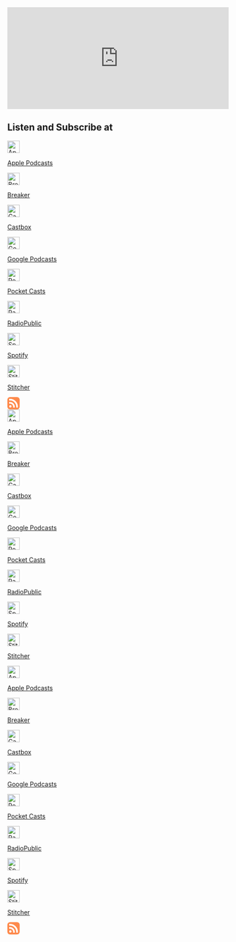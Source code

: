 <iframe src="https://open.spotify.com/embed-podcast/show/1hEib3bJUpyRLeyXptw7hK" width="100%" height="232" frameborder="0" allowtransparency="true" allow="encrypted-media"></iframe>

## Listen and Subscribe at
<div class="css-3n7dts "><div class="styles__wrapper___1wrBP"><a href="https://podcasts.apple.com/us/podcast/best-puckin-hockey-podcast/id1583011115" target="_blank" rel="noopener noreferrer" class="css-1z0xd9g"><div class="styles__iconWrapper___9XLUZ"><img src="https://d12xoj7p9moygp.cloudfront.net/images/podcast/logo-square/006/apple_podcasts.png" srcset="https://d12xoj7p9moygp.cloudfront.net/images/podcast/logo-square/006/apple_podcasts.png 1x, https://d12xoj7p9moygp.cloudfront.net/images/podcast/logo-square/006/apple_podcasts@2x.png 2x" alt="Apple Podcasts Logo" height="28" width="28"><p class="styles__text___1SXNv">Apple Podcasts</p></div></a></div><div class="styles__wrapper___1wrBP"><a href="https://www.breaker.audio/best-puckin-hockey-podcast" target="_blank" rel="noopener noreferrer" class="css-1z0xd9g"><div class="styles__iconWrapper___9XLUZ"><img src="https://d12xoj7p9moygp.cloudfront.net/images/podcast/logo-square/006/breaker.png" srcset="https://d12xoj7p9moygp.cloudfront.net/images/podcast/logo-square/006/breaker.png 1x, https://d12xoj7p9moygp.cloudfront.net/images/podcast/logo-square/006/breaker@2x.png 2x" alt="Breaker Logo" height="28" width="28"><p class="styles__text___1SXNv">Breaker</p></div></a></div><div class="styles__wrapper___1wrBP"><a href="https://castbox.fm/channel/Best-Puckin'-Hockey-Podcast-id4537825?country=us" target="_blank" rel="noopener noreferrer" class="css-1z0xd9g"><div class="styles__iconWrapper___9XLUZ"><img src="https://d12xoj7p9moygp.cloudfront.net/images/podcast/logo-square/006/castbox.png" srcset="https://d12xoj7p9moygp.cloudfront.net/images/podcast/logo-square/006/castbox.png 1x, https://d12xoj7p9moygp.cloudfront.net/images/podcast/logo-square/006/castbox@2x.png 2x" alt="Castbox Logo" height="28" width="28"><p class="styles__text___1SXNv">Castbox</p></div></a></div><div class="styles__wrapper___1wrBP"><a href="https://www.google.com/podcasts?feed=aHR0cHM6Ly9hbmNob3IuZm0vcy82NWU5M2JjMC9wb2RjYXN0L3Jzcw==" target="_blank" rel="noopener noreferrer" class="css-1z0xd9g"><div class="styles__iconWrapper___9XLUZ"><img src="https://d12xoj7p9moygp.cloudfront.net/images/podcast/logo-square/006/google_podcasts.png" srcset="https://d12xoj7p9moygp.cloudfront.net/images/podcast/logo-square/006/google_podcasts.png 1x, https://d12xoj7p9moygp.cloudfront.net/images/podcast/logo-square/006/google_podcasts@2x.png 2x" alt="Google Podcasts Logo" height="28" width="28"><p class="styles__text___1SXNv">Google Podcasts</p></div></a></div><div class="styles__wrapper___1wrBP"><a href="https://pca.st/sfy9dtor" target="_blank" rel="noopener noreferrer" class="css-1z0xd9g"><div class="styles__iconWrapper___9XLUZ"><img src="https://d12xoj7p9moygp.cloudfront.net/images/podcast/logo-square/006/pocket_casts.png" srcset="https://d12xoj7p9moygp.cloudfront.net/images/podcast/logo-square/006/pocket_casts.png 1x, https://d12xoj7p9moygp.cloudfront.net/images/podcast/logo-square/006/pocket_casts@2x.png 2x" alt="Pocket Casts Logo" height="28" width="28"><p class="styles__text___1SXNv">Pocket Casts</p></div></a></div><div class="styles__wrapper___1wrBP"><a href="https://radiopublic.com/best-puckin-hockey-podcast-Wer74V" target="_blank" rel="noopener noreferrer" class="css-1z0xd9g"><div class="styles__iconWrapper___9XLUZ"><img src="https://d12xoj7p9moygp.cloudfront.net/images/podcast/logo-square/006/radiopublic.png" srcset="https://d12xoj7p9moygp.cloudfront.net/images/podcast/logo-square/006/radiopublic.png 1x, https://d12xoj7p9moygp.cloudfront.net/images/podcast/logo-square/006/radiopublic@2x.png 2x" alt="RadioPublic Logo" height="28" width="28"><p class="styles__text___1SXNv">RadioPublic</p></div></a></div><div class="styles__wrapper___1wrBP"><a href="https://open.spotify.com/show/1hEib3bJUpyRLeyXptw7hK" target="_blank" rel="noopener noreferrer" class="css-1z0xd9g"><div class="styles__iconWrapper___9XLUZ"><img src="https://d12xoj7p9moygp.cloudfront.net/images/podcast/logo-square/006/spotify.png" srcset="https://d12xoj7p9moygp.cloudfront.net/images/podcast/logo-square/006/spotify.png 1x, https://d12xoj7p9moygp.cloudfront.net/images/podcast/logo-square/006/spotify@2x.png 2x" alt="Spotify Logo" height="28" width="28"><p class="styles__text___1SXNv">Spotify</p></div></a></div><div class="styles__wrapper___1wrBP"><a href="https://www.stitcher.com/podcast/best-puckin-hockey-podcast" target="_blank" rel="noopener noreferrer" class="css-1z0xd9g"><div class="styles__iconWrapper___9XLUZ"><img src="https://d12xoj7p9moygp.cloudfront.net/images/podcast/logo-square/006/stitcher_dark.png" srcset="https://d12xoj7p9moygp.cloudfront.net/images/podcast/logo-square/006/stitcher_dark.png 1x, https://d12xoj7p9moygp.cloudfront.net/images/podcast/logo-square/006/stitcher_dark@2x.png 2x" alt="Stitcher Logo" height="28" width="28"><p class="styles__text___1SXNv">Stitcher</p></div></a></div><div role="button" tabindex="0" class="css-8bfpek"><div class="css-8bfpek"><div class="styles__iconWrapper___9XLUZ"><svg width="28" height="28" xmlns="http://www.w3.org/2000/svg" viewBox="0 0 28 28" class=""><g fill="none" fill-rule="evenodd"><rect fill="#FE8A4C" width="28" height="28" rx="6"></rect><path d="M6.822 18.5361504c.74088889 0 1.36666667.2645781 1.87755556.7932873.51866666.5139607.77777777 1.1398755.77777777 1.877074 0 .7371984-.25911111 1.3666886-.77777777 1.888247-.51088889.5139608-1.13666667.7707177-1.87755556.7707177-.73355556 0-1.35555556-.2567569-1.86666667-.7707177-.51088889-.5215584-.76644444-1.1508251-.76644444-1.888247 0-.737422.25555555-1.3633368.76644444-1.877074.51133334-.5289327 1.13311111-.7932873 1.86666667-.7932873zm-2.54422222-6.9831622c.17022222-.1937408.38488889-.3054714.644-.3351918v-.011173h1.08888889c2.97044444 0 5.51133333 1.0576418 7.62244443 3.1731489 2.1111111 2.1003117 3.1775556 4.6441939 3.2 7.6309762v1.0614406h-.0113333c-.0222222.2382097-.1184445.4431236-.2891111.6145183-.1702223.1713947-.3775556.2719523-.622.3018961v.011173h-1.8555556c-.2595555-.0073742-.4853333-.0969821-.678-.2681534-.1926667-.1861432-.3037778-.4058055-.3333333-.6592105h-.0113334v-1.0614407h.0113334c-.0222222-1.9291404-.7148889-3.5791778-2.0777778-4.9494419-1.38533333-1.3633367-3.03733333-2.0446699-4.95577778-2.0446699h-.04355555v.0111731H4.92177778v-.0111731c-.23688889-.0299438-.44444445-.126479-.622-.2904995-.17066667-.1713947-.26311111-.379884-.27777778-.6256913H4v-1.8661244c.01466667-.2607792.10711111-.4880393.27777778-.6815567zM4 6.89382242v-1.877074c.01466667-.26077921.10711111-.48803924.27777778-.68155663.17022222-.19374086.38488889-.30547145.644-.33519179h1.08888889C10.9515556 4 15.1813333 5.75774572 18.6995556 9.27368409 22.2182222 12.7967732 23.9848889 17.0425358 24 22.0109719v1.0614407h-.0113333c-.0295556.2382096-.1257778.4431235-.2891111.6145183-.1702223.1713947-.3775556.2719522-.622.301896V24h-1.8553334c-.2595555-.0073742-.4853333-.0969822-.678-.2681534-.1926666-.1861432-.3037778-.4058056-.3333333-.6592105h-.0113333v-1.0614407h.0113333c-.0146667-3.918392-1.4108889-7.2627121-4.1886667-10.0336309-2.7704444-2.78589066-6.10755553-4.17872426-10.01133331-4.17872426h-.04422222v.01117306H4.92177778v-.01117306c-.23688889-.02256958-.44444445-.11910482-.622-.29049955-.17066667-.1716182-.26311111-.37630865-.27777778-.61451827H4z" fill="#FFF" fill-rule="nonzero"></path></g></svg></div></div></div></div>
<div class="styles__wrapper___1wrBP"><a href="https://podcasts.apple.com/us/podcast/best-puckin-hockey-podcast/id1583011115" target="_blank" rel="noopener noreferrer" class="css-1z0xd9g"><div class="styles__iconWrapper___9XLUZ"><img src="https://d12xoj7p9moygp.cloudfront.net/images/podcast/logo-square/006/apple_podcasts.png" srcset="https://d12xoj7p9moygp.cloudfront.net/images/podcast/logo-square/006/apple_podcasts.png 1x, https://d12xoj7p9moygp.cloudfront.net/images/podcast/logo-square/006/apple_podcasts@2x.png 2x" alt="Apple Podcasts Logo" height="28" width="28"><p class="styles__text___1SXNv">Apple Podcasts</p></div></a></div>
<div class="styles__wrapper___1wrBP"><a href="https://www.breaker.audio/best-puckin-hockey-podcast" target="_blank" rel="noopener noreferrer" class="css-1z0xd9g"><div class="styles__iconWrapper___9XLUZ"><img src="https://d12xoj7p9moygp.cloudfront.net/images/podcast/logo-square/006/breaker.png" srcset="https://d12xoj7p9moygp.cloudfront.net/images/podcast/logo-square/006/breaker.png 1x, https://d12xoj7p9moygp.cloudfront.net/images/podcast/logo-square/006/breaker@2x.png 2x" alt="Breaker Logo" height="28" width="28"><p class="styles__text___1SXNv">Breaker</p></div></a></div>
<div class="styles__wrapper___1wrBP"><a href="https://castbox.fm/channel/Best-Puckin'-Hockey-Podcast-id4537825?country=us" target="_blank" rel="noopener noreferrer" class="css-1z0xd9g"><div class="styles__iconWrapper___9XLUZ"><img src="https://d12xoj7p9moygp.cloudfront.net/images/podcast/logo-square/006/castbox.png" srcset="https://d12xoj7p9moygp.cloudfront.net/images/podcast/logo-square/006/castbox.png 1x, https://d12xoj7p9moygp.cloudfront.net/images/podcast/logo-square/006/castbox@2x.png 2x" alt="Castbox Logo" height="28" width="28"><p class="styles__text___1SXNv">Castbox</p></div></a></div>
<div class="styles__wrapper___1wrBP"><a href="https://www.google.com/podcasts?feed=aHR0cHM6Ly9hbmNob3IuZm0vcy82NWU5M2JjMC9wb2RjYXN0L3Jzcw==" target="_blank" rel="noopener noreferrer" class="css-1z0xd9g"><div class="styles__iconWrapper___9XLUZ"><img src="https://d12xoj7p9moygp.cloudfront.net/images/podcast/logo-square/006/google_podcasts.png" srcset="https://d12xoj7p9moygp.cloudfront.net/images/podcast/logo-square/006/google_podcasts.png 1x, https://d12xoj7p9moygp.cloudfront.net/images/podcast/logo-square/006/google_podcasts@2x.png 2x" alt="Google Podcasts Logo" height="28" width="28"><p class="styles__text___1SXNv">Google Podcasts</p></div></a></div>
<div class="styles__wrapper___1wrBP"><a href="https://pca.st/sfy9dtor" target="_blank" rel="noopener noreferrer" class="css-1z0xd9g"><div class="styles__iconWrapper___9XLUZ"><img src="https://d12xoj7p9moygp.cloudfront.net/images/podcast/logo-square/006/pocket_casts.png" srcset="https://d12xoj7p9moygp.cloudfront.net/images/podcast/logo-square/006/pocket_casts.png 1x, https://d12xoj7p9moygp.cloudfront.net/images/podcast/logo-square/006/pocket_casts@2x.png 2x" alt="Pocket Casts Logo" height="28" width="28"><p class="styles__text___1SXNv">Pocket Casts</p></div></a></div>
<div class="styles__wrapper___1wrBP"><a href="https://radiopublic.com/best-puckin-hockey-podcast-Wer74V" target="_blank" rel="noopener noreferrer" class="css-1z0xd9g"><div class="styles__iconWrapper___9XLUZ"><img src="https://d12xoj7p9moygp.cloudfront.net/images/podcast/logo-square/006/radiopublic.png" srcset="https://d12xoj7p9moygp.cloudfront.net/images/podcast/logo-square/006/radiopublic.png 1x, https://d12xoj7p9moygp.cloudfront.net/images/podcast/logo-square/006/radiopublic@2x.png 2x" alt="RadioPublic Logo" height="28" width="28"><p class="styles__text___1SXNv">RadioPublic</p></div></a></div>
<div class="styles__wrapper___1wrBP"><a href="https://open.spotify.com/show/1hEib3bJUpyRLeyXptw7hK" target="_blank" rel="noopener noreferrer" class="css-1z0xd9g"><div class="styles__iconWrapper___9XLUZ"><img src="https://d12xoj7p9moygp.cloudfront.net/images/podcast/logo-square/006/spotify.png" srcset="https://d12xoj7p9moygp.cloudfront.net/images/podcast/logo-square/006/spotify.png 1x, https://d12xoj7p9moygp.cloudfront.net/images/podcast/logo-square/006/spotify@2x.png 2x" alt="Spotify Logo" height="28" width="28"><p class="styles__text___1SXNv">Spotify</p></div></a></div>
<div class="styles__wrapper___1wrBP"><a href="https://www.stitcher.com/podcast/best-puckin-hockey-podcast" target="_blank" rel="noopener noreferrer" class="css-1z0xd9g"><div class="styles__iconWrapper___9XLUZ"><img src="https://d12xoj7p9moygp.cloudfront.net/images/podcast/logo-square/006/stitcher_dark.png" srcset="https://d12xoj7p9moygp.cloudfront.net/images/podcast/logo-square/006/stitcher_dark.png 1x, https://d12xoj7p9moygp.cloudfront.net/images/podcast/logo-square/006/stitcher_dark@2x.png 2x" alt="Stitcher Logo" height="28" width="28"><p class="styles__text___1SXNv">Stitcher</p></div></a></div>
<div class="css-3n7dts "><div class="styles__wrapper___1wrBP"><a href="https://podcasts.apple.com/us/podcast/best-puckin-hockey-podcast/id1583011115" target="_blank" rel="noopener noreferrer" class="css-1z0xd9g"><div class="styles__iconWrapper___9XLUZ"><img src="https://d12xoj7p9moygp.cloudfront.net/images/podcast/logo-square/006/apple_podcasts.png" srcset="https://d12xoj7p9moygp.cloudfront.net/images/podcast/logo-square/006/apple_podcasts.png 1x, https://d12xoj7p9moygp.cloudfront.net/images/podcast/logo-square/006/apple_podcasts@2x.png 2x" alt="Apple Podcasts Logo" height="28" width="28"><p class="styles__text___1SXNv">Apple Podcasts</p></div></a></div><div class="styles__wrapper___1wrBP"><a href="https://www.breaker.audio/best-puckin-hockey-podcast" target="_blank" rel="noopener noreferrer" class="css-1z0xd9g"><div class="styles__iconWrapper___9XLUZ"><img src="https://d12xoj7p9moygp.cloudfront.net/images/podcast/logo-square/006/breaker.png" srcset="https://d12xoj7p9moygp.cloudfront.net/images/podcast/logo-square/006/breaker.png 1x, https://d12xoj7p9moygp.cloudfront.net/images/podcast/logo-square/006/breaker@2x.png 2x" alt="Breaker Logo" height="28" width="28"><p class="styles__text___1SXNv">Breaker</p></div></a></div><div class="styles__wrapper___1wrBP"><a href="https://castbox.fm/channel/Best-Puckin'-Hockey-Podcast-id4537825?country=us" target="_blank" rel="noopener noreferrer" class="css-1z0xd9g"><div class="styles__iconWrapper___9XLUZ"><img src="https://d12xoj7p9moygp.cloudfront.net/images/podcast/logo-square/006/castbox.png" srcset="https://d12xoj7p9moygp.cloudfront.net/images/podcast/logo-square/006/castbox.png 1x, https://d12xoj7p9moygp.cloudfront.net/images/podcast/logo-square/006/castbox@2x.png 2x" alt="Castbox Logo" height="28" width="28"><p class="styles__text___1SXNv">Castbox</p></div></a></div><div class="styles__wrapper___1wrBP"><a href="https://www.google.com/podcasts?feed=aHR0cHM6Ly9hbmNob3IuZm0vcy82NWU5M2JjMC9wb2RjYXN0L3Jzcw==" target="_blank" rel="noopener noreferrer" class="css-1z0xd9g"><div class="styles__iconWrapper___9XLUZ"><img src="https://d12xoj7p9moygp.cloudfront.net/images/podcast/logo-square/006/google_podcasts.png" srcset="https://d12xoj7p9moygp.cloudfront.net/images/podcast/logo-square/006/google_podcasts.png 1x, https://d12xoj7p9moygp.cloudfront.net/images/podcast/logo-square/006/google_podcasts@2x.png 2x" alt="Google Podcasts Logo" height="28" width="28"><p class="styles__text___1SXNv">Google Podcasts</p></div></a></div><div class="styles__wrapper___1wrBP"><a href="https://pca.st/sfy9dtor" target="_blank" rel="noopener noreferrer" class="css-1z0xd9g"><div class="styles__iconWrapper___9XLUZ"><img src="https://d12xoj7p9moygp.cloudfront.net/images/podcast/logo-square/006/pocket_casts.png" srcset="https://d12xoj7p9moygp.cloudfront.net/images/podcast/logo-square/006/pocket_casts.png 1x, https://d12xoj7p9moygp.cloudfront.net/images/podcast/logo-square/006/pocket_casts@2x.png 2x" alt="Pocket Casts Logo" height="28" width="28"><p class="styles__text___1SXNv">Pocket Casts</p></div></a></div><div class="styles__wrapper___1wrBP"><a href="https://radiopublic.com/best-puckin-hockey-podcast-Wer74V" target="_blank" rel="noopener noreferrer" class="css-1z0xd9g"><div class="styles__iconWrapper___9XLUZ"><img src="https://d12xoj7p9moygp.cloudfront.net/images/podcast/logo-square/006/radiopublic.png" srcset="https://d12xoj7p9moygp.cloudfront.net/images/podcast/logo-square/006/radiopublic.png 1x, https://d12xoj7p9moygp.cloudfront.net/images/podcast/logo-square/006/radiopublic@2x.png 2x" alt="RadioPublic Logo" height="28" width="28"><p class="styles__text___1SXNv">RadioPublic</p></div></a></div><div class="styles__wrapper___1wrBP"><a href="https://open.spotify.com/show/1hEib3bJUpyRLeyXptw7hK" target="_blank" rel="noopener noreferrer" class="css-1z0xd9g"><div class="styles__iconWrapper___9XLUZ"><img src="https://d12xoj7p9moygp.cloudfront.net/images/podcast/logo-square/006/spotify.png" srcset="https://d12xoj7p9moygp.cloudfront.net/images/podcast/logo-square/006/spotify.png 1x, https://d12xoj7p9moygp.cloudfront.net/images/podcast/logo-square/006/spotify@2x.png 2x" alt="Spotify Logo" height="28" width="28"><p class="styles__text___1SXNv">Spotify</p></div></a></div><div class="styles__wrapper___1wrBP"><a href="https://www.stitcher.com/podcast/best-puckin-hockey-podcast" target="_blank" rel="noopener noreferrer" class="css-1z0xd9g"><div class="styles__iconWrapper___9XLUZ"><img src="https://d12xoj7p9moygp.cloudfront.net/images/podcast/logo-square/006/stitcher_dark.png" srcset="https://d12xoj7p9moygp.cloudfront.net/images/podcast/logo-square/006/stitcher_dark.png 1x, https://d12xoj7p9moygp.cloudfront.net/images/podcast/logo-square/006/stitcher_dark@2x.png 2x" alt="Stitcher Logo" height="28" width="28"><p class="styles__text___1SXNv">Stitcher</p></div></a></div><div role="button" tabindex="0" class="css-8bfpek"><div class="css-8bfpek"><div class="styles__iconWrapper___9XLUZ"><svg width="28" height="28" xmlns="http://www.w3.org/2000/svg" viewBox="0 0 28 28" class=""><g fill="none" fill-rule="evenodd"><rect fill="#FE8A4C" width="28" height="28" rx="6"></rect><path d="M6.822 18.5361504c.74088889 0 1.36666667.2645781 1.87755556.7932873.51866666.5139607.77777777 1.1398755.77777777 1.877074 0 .7371984-.25911111 1.3666886-.77777777 1.888247-.51088889.5139608-1.13666667.7707177-1.87755556.7707177-.73355556 0-1.35555556-.2567569-1.86666667-.7707177-.51088889-.5215584-.76644444-1.1508251-.76644444-1.888247 0-.737422.25555555-1.3633368.76644444-1.877074.51133334-.5289327 1.13311111-.7932873 1.86666667-.7932873zm-2.54422222-6.9831622c.17022222-.1937408.38488889-.3054714.644-.3351918v-.011173h1.08888889c2.97044444 0 5.51133333 1.0576418 7.62244443 3.1731489 2.1111111 2.1003117 3.1775556 4.6441939 3.2 7.6309762v1.0614406h-.0113333c-.0222222.2382097-.1184445.4431236-.2891111.6145183-.1702223.1713947-.3775556.2719523-.622.3018961v.011173h-1.8555556c-.2595555-.0073742-.4853333-.0969821-.678-.2681534-.1926667-.1861432-.3037778-.4058055-.3333333-.6592105h-.0113334v-1.0614407h.0113334c-.0222222-1.9291404-.7148889-3.5791778-2.0777778-4.9494419-1.38533333-1.3633367-3.03733333-2.0446699-4.95577778-2.0446699h-.04355555v.0111731H4.92177778v-.0111731c-.23688889-.0299438-.44444445-.126479-.622-.2904995-.17066667-.1713947-.26311111-.379884-.27777778-.6256913H4v-1.8661244c.01466667-.2607792.10711111-.4880393.27777778-.6815567zM4 6.89382242v-1.877074c.01466667-.26077921.10711111-.48803924.27777778-.68155663.17022222-.19374086.38488889-.30547145.644-.33519179h1.08888889C10.9515556 4 15.1813333 5.75774572 18.6995556 9.27368409 22.2182222 12.7967732 23.9848889 17.0425358 24 22.0109719v1.0614407h-.0113333c-.0295556.2382096-.1257778.4431235-.2891111.6145183-.1702223.1713947-.3775556.2719522-.622.301896V24h-1.8553334c-.2595555-.0073742-.4853333-.0969822-.678-.2681534-.1926666-.1861432-.3037778-.4058056-.3333333-.6592105h-.0113333v-1.0614407h.0113333c-.0146667-3.918392-1.4108889-7.2627121-4.1886667-10.0336309-2.7704444-2.78589066-6.10755553-4.17872426-10.01133331-4.17872426h-.04422222v.01117306H4.92177778v-.01117306c-.23688889-.02256958-.44444445-.11910482-.622-.29049955-.17066667-.1716182-.26311111-.37630865-.27777778-.61451827H4z" fill="#FFF" fill-rule="nonzero"></path></g></svg></div></div></div></div>
